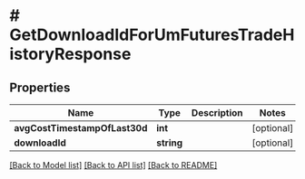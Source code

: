 # # GetDownloadIdForUmFuturesTradeHistoryResponse

## Properties

Name | Type | Description | Notes
------------ | ------------- | ------------- | -------------
**avgCostTimestampOfLast30d** | **int** |  | [optional]
**downloadId** | **string** |  | [optional]

[[Back to Model list]](../../README.md#models) [[Back to API list]](../../README.md#endpoints) [[Back to README]](../../README.md)
